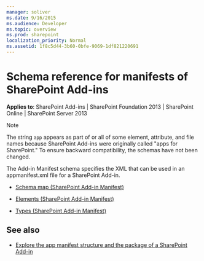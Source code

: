 ```yaml
---
manager: soliver
ms.date: 9/16/2015
ms.audience: Developer
ms.topic: overview
ms.prod: sharepoint
localization_priority: Normal
ms.assetid: 1f8c5d44-3b60-0bfe-9069-1df821220691
---
```


# Schema reference for manifests of SharePoint Add-ins

**Applies to**: SharePoint Add-ins | SharePoint Foundation 2013 | SharePoint Online | SharePoint Server 2013

> [!NOTE] 
> The string `app` appears as part of or all of some element, attribute, and file names because SharePoint Add-ins were originally called "apps for SharePoint." To ensure backward compatibility, the schemas have not been changed.

The Add-in Manifest schema specifies the XML that can be used in an appmanifest.xml file for a SharePoint Add-in.

- [Schema map (SharePoint Add-in Manifest)](schema-map-sharepoint-add-in-manifest.md)

- [Elements (SharePoint Add-in Manifest)](elements-sharepoint-add-in-manifest.md)

- [Types (SharePoint Add-in Manifest)](types-sharepoint-add-in-manifest.md)

## See also

- [Explore the app manifest structure and the package of a SharePoint Add-in](../sp-add-ins/explore-the-app-manifest-structure-and-the-package-of-a-sharepoint-add-in.md)








